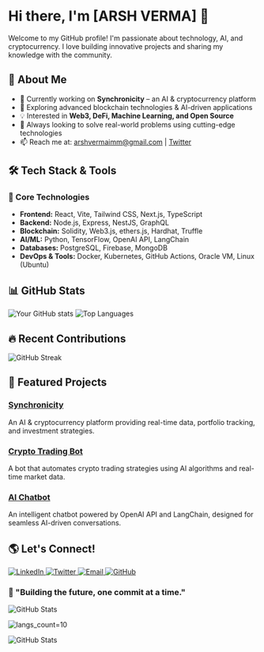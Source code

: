 # Hi there, I'm [ARSH VERMA] 👋

Welcome to my GitHub profile! I'm passionate about technology, AI, and cryptocurrency. I love building innovative projects and sharing my knowledge with the community.

## 🚀 About Me
- 🔭 Currently working on **Synchronicity** – an AI & cryptocurrency platform
- 🌱 Exploring advanced blockchain technologies & AI-driven applications
- 💡 Interested in **Web3, DeFi, Machine Learning, and Open Source**
- 🎯 Always looking to solve real-world problems using cutting-edge technologies
- 📫 Reach me at: [arshvermaimm@gmail.com](arshvermaimm@gmail.com) | [Twitter](https://x.com/arshverma_off)

## 🛠️ Tech Stack & Tools
### 🚀 Core Technologies
- **Frontend:** React, Vite, Tailwind CSS, Next.js, TypeScript
- **Backend:** Node.js, Express, NestJS, GraphQL
- **Blockchain:** Solidity, Web3.js, ethers.js, Hardhat, Truffle
- **AI/ML:** Python, TensorFlow, OpenAI API, LangChain
- **Databases:** PostgreSQL, Firebase, MongoDB
- **DevOps & Tools:** Docker, Kubernetes, GitHub Actions, Oracle VM, Linux (Ubuntu)

## 📊 GitHub Stats
![Your GitHub stats](https://github-readme-stats.vercel.app/api?username=your-username&show_icons=true&theme=radical)
![Top Languages](https://github-readme-stats.vercel.app/api/top-langs/?username=your-username&layout=compact&theme=radical)

## 🔥 Recent Contributions
![GitHub Streak](https://github-readme-streak-stats.herokuapp.com/?user=your-username&theme=radical)

## 📌 Featured Projects
### [Synchronicity](https://github.com/your-username/synchronicity)
An AI & cryptocurrency platform providing real-time data, portfolio tracking, and investment strategies.

### [Crypto Trading Bot](https://github.com/your-username/crypto-trading-bot)
A bot that automates crypto trading strategies using AI algorithms and real-time market data.

### [AI Chatbot](https://github.com/your-username/ai-chatbot)
An intelligent chatbot powered by OpenAI API and LangChain, designed for seamless AI-driven conversations.

## 🌎 Let's Connect!
<p align="left">
  <a href="https://www.linkedin.com/in/arsh-verma-squidchemistry/" target="_blank">
    <img src="https://img.shields.io/badge/LinkedIn-0A66C2?style=for-the-badge&logo=linkedin&logoColor=white" alt="LinkedIn">
  </a>
  <a href="https://x.com/arshverma_off" target="_blank">
    <img src="https://img.shields.io/badge/Twitter-1DA1F2?style=for-the-badge&logo=twitter&logoColor=white" alt="Twitter">
  </a>
  <a href="mailto:arshvermaimm@gmail.com" target="_blank">
    <img src="https://img.shields.io/badge/Email-D14836?style=for-the-badge&logo=gmail&logoColor=white" alt="Email">
  </a>
  <a href="https://github.com/squidchemistry" target="_blank">
    <img src="https://img.shields.io/badge/GitHub-181717?style=for-the-badge&logo=github&logoColor=white" alt="GitHub">
  </a>
</p>

### 🚀 "Building the future, one commit at a time."
![GitHub Stats](https://github-readme-stats.vercel.app/api?username=squidchemistry&show_icons=true&theme=radical)

![langs_count=10](https://github-readme-stats.vercel.app/api/top-langs/?username=squidchemistry&layout=compact)

![GitHub Stats](https://github-readme-stats.vercel.app/api?username=squidchemistry&show_icons=true&theme=tokyonight)



